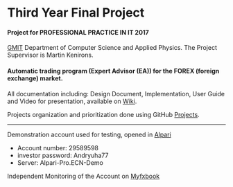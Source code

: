 # Third Year Final Project
#### Project for PROFESSIONAL PRACTICE IN IT 2017
[GMIT](http://www.gmit.ie) Department of Computer Science and Applied Physics.
The Project Supervisor is Martin Kenirons.

#### Automatic trading program (Expert Advisor (EA)) for the FOREX (foreign exchange) market.
All documentation including: Design Document, Implementation, User Guide and Video for presentation,
available on  [Wiki](https://github.com/andryuha77/Third_Year_Final_Project/wiki).

Projects organization and prioritization done using GitHub [Projects](https://github.com/andryuha77/Third_Year_Final_Project/projects/1).
***
Demonstration account used for testing, opened in [Alpari ](http://alpari.com/?partner_id=81675)

 * Account number: 29589598
 * investor password: Andryuha77 
 * Server: Alpari-Pro.ECN-Demo

Independent Monitoring of the Account on [Myfxbook](https://www.myfxbook.com/members/andryuha77/project/2044922)

